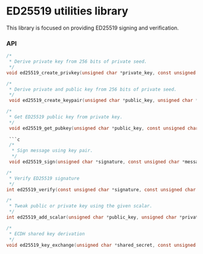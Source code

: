 # ED25519 utilities library

This library is focused on providing ED25519 signing and verification.

### API

```c
/*
 * Derive private key from 256 bits of private seed.
 */
void ed25519_create_privkey(unsigned char *private_key, const unsigned char *seed);
```

```c
/*
 * Derive private and public key from 256 bits of private seed.
 */
 void ed25519_create_keypair(unsigned char *public_key, unsigned char *private_key, const unsigned char *seed);
 ```
 
 ```c
 /*
  * Get ED25519 public key from private key.
  */
  void ed25519_get_pubkey(unsigned char *public_key, const unsigned char *private_key);
  
  ```c
  /*
   * Sign message using key pair.
   */
  void ed25519_sign(unsigned char *signature, const unsigned char *message, size_t message_len, const unsigned char *public_key, const unsigned char *private_key);
  ```
  
  ```c
  /*
   * Verify ED25519 signature
   */
  int ed25519_verify(const unsigned char *signature, const unsigned char *message, size_t message_len, const unsigned char *public_key);
  ```
  
  ```c
  /*
   * Tweak public or private key using the given scalar.
   */
  int ed25519_add_scalar(unsigned char *public_key, unsigned char *private_key, const unsigned char *scalar);
  ```
  
  ```c
  /*
   * ECDH shared key derivation
   */
  void ed25519_key_exchange(unsigned char *shared_secret, const unsigned char *public_key, const unsigned char *private_key);
  ```
 
